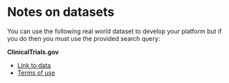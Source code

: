 # Notes on datasets

You can use the following real world dataset to develop your platform but if you do then you must use the provided search query:

**ClinicalTrials.gov**

* [Link to data](https://www.clinicaltrials.gov/ct2/results?cond=mental+health+OR+%22Mental+Disorders%22+OR+depression+OR+anxiety+OR+psychosis&cntry=GB)
* [Terms of use](https://www.clinicaltrials.gov/ct2/about-site/terms-conditions#Use)

